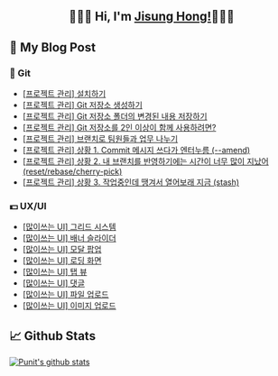 <h2 align='center'> 🙋🏻‍♂️ Hi, I'm <a href="https://hjiseong.github.io/performance/">Jisung Hong!</a>🧑🏻‍💻</h2>

## 📔 My Blog Post

### 🌰 Git
- [[프로젝트 관리] 설치하기](https://as-you-say.tistory.com/358)
- [[프로젝트 관리] Git 저장소 생성하기](https://as-you-say.tistory.com/362)
- [[프로젝트 관리] Git 저장소 폴더의 변경된 내용 저장하기](https://as-you-say.tistory.com/363)
- [[프로젝트 관리] Git 저장소를 2인 이상이 함께 사용하려면?](https://as-you-say.tistory.com/364)
- [[프로젝트 관리] 브랜치로 팀원들과 업무 나누기](https://as-you-say.tistory.com/365)
- [[프로젝트 관리] 상황 1. Commit 메시지 쓰다가 엔터누름 (--amend)](https://as-you-say.tistory.com/366)
- [[프로젝트 관리] 상황 2. 내 브랜치를 반영하기에는 시간이 너무 많이 지났어 (reset/rebase/cherry-pick)](https://as-you-say.tistory.com/367)
- [[프로젝트 관리] 상황 3. 작업중인데 땡겨서 열어보래 지금 (stash)](https://as-you-say.tistory.com/368)

### 💵 UX/UI
- [[많이쓰는 UI] 그리드 시스템](https://as-you-say.tistory.com/374)
- [[많이쓰는 UI] 배너 슬라이더](https://as-you-say.tistory.com/375)
- [[많이쓰는 UI] 모달 팝업](https://as-you-say.tistory.com/376)
- [[많이쓰는 UI] 로딩 화면](https://as-you-say.tistory.com/377)
- [[많이쓰는 UI] 탭 뷰](https://as-you-say.tistory.com/378)
- [[많이쓰는 UI] 댓글](https://as-you-say.tistory.com/379)
- [[많이쓰는 UI] 파일 업로드](https://as-you-say.tistory.com/380)
- [[많이쓰는 UI] 이미지 업로드](https://as-you-say.tistory.com/381)

## 📈 Github Stats
[![Punit's github stats](https://github-readme-stats.vercel.app/api?username=hjiseong)](https://github.com/hjiseong)

